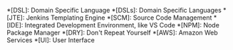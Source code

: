 <!--markdownlint-disable-->
*[DSL]: Domain Specific Language
*[DSLs]: Domain Specific Languages
*[JTE]: Jenkins Templating Engine
*[SCM]: Source Code Management
*[IDE]: Integrated Development Environment, like VS Code
*[NPM]: Node Package Manager
*[DRY]: Don't Repeat Yourself
*[AWS]: Amazon Web Services
*[UI]: User Interface